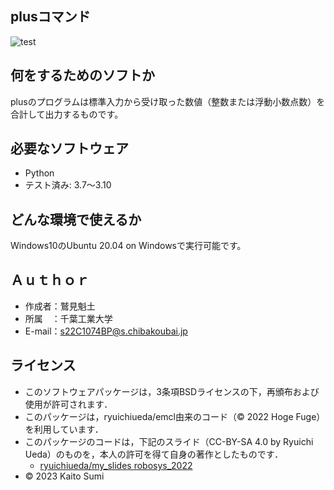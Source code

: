 ## plusコマンド
![test](https://github.com/11sumikaito/sumikaito/actions/workflows/test.yml/badge.svg)

## 何をするためのソフトか
plusのプログラムは標準入力から受け取った数値（整数または浮動小数点数）を合計して出力するものです。

## 必要なソフトウェア
 * Python
  * テスト済み: 3.7～3.10

## どんな環境で使えるか
Windows10のUbuntu 20.04 on Windowsで実行可能です。

## Ａｕｔｈｏｒ
 * 作成者：鷲見魁土
 * 所属　：千葉工業大学
 * E-mail：s22C1074BP@s.chibakoubai.jp

## ライセンス
 * このソフトウェアパッケージは，3条項BSDライセンスの下，再頒布および使用が許可されます．
  * このパッケージは，ryuichiueda/emcl由来のコード（© 2022 Hoge Fuge）を利用しています．
  * このパッケージのコードは，下記のスライド（CC-BY-SA 4.0 by Ryuichi Ueda）のものを，本人の許可を得て自身の著作としたものです．
       * [ryuichiueda/my_slides robosys_2022](https://github.com/ryuichiueda/my_slides/tree/master/robosys_2022)
  * © 2023 Kaito Sumi
